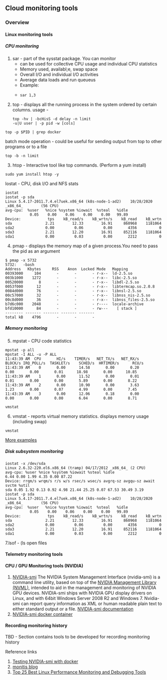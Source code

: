 ## Cloud monitoring tools

### Overview 

#### Linux monitoring tools 
##### CPU monitoring 
1. sar - part of the sysstat package. You can monitor
   * can be used for collective CPU usage and individual CPU statistics
   * Memory used, availabl;e, swap space 
   * Overall I/O and individual I/O activities
   * Average data loads and run queueus
   * Example: 
   * <pre><code>sar 1,3</code></pre>
2. top - displays all the running process in the system ordered by certain columns. 
usage - <pre><code>top -hv | -bcHisS -d delay -n limit -u|U user | -p pid -w [cols]</code></pre>
<pre><code>top -p $PID | grep docker</code></pre>
batch mode operation - could be useful for sending output from top to other programs or to a file
<pre><code>top -b -n limit</code></pre>
3. htop - Interactive tool like top commands. (Perform a yum install) 
<pre><code>sudo yum install htop -y</code></pre>
Iostat - CPU, disk I/O and NFS stats 
<pre><code>iostat
iostat -p sda
Linux 5.4.17-2011.7.4.el7uek.x86_64 (k8s-node-1-ad2)    10/28/2020      _x86_64_        (56 CPU)
avg-cpu:  %user   %nice %system %iowait  %steal   %idle
           0.05    0.00    0.06    0.00    0.00   99.89
Device:            tps    kB_read/s    kB_wrtn/s    kB_read    kB_wrtn
sda               2.21        12.33        16.91     860968    1181064
sda2              0.00         0.06         0.00       4356          0
sda3              2.21        12.20        16.91     852116    1181064
sda1              0.00         0.03         0.00       2212          0</code></pre>
4. pmap - displays the memory map of a given process.You need to pass the pid as an argument
<pre><code>$ pmap -x 5732
5732:   -bash
Address   Kbytes     RSS    Anon  Locked Mode   Mapping
00393000     104       -       -       - r-x--  ld-2.5.so
003b1000    1272       -       -       - r-x--  libc-2.5.so
00520000       8       -       -       - r-x--  libdl-2.5.so
0053f000      12       -       -       - r-x--  libtermcap.so.2.0.8
0084d000      76       -       -       - r-x--  libnsl-2.5.so
00c57000      32       -       -       - r-x--  libnss_nis-2.5.so
00c8d000      36       -       -       - r-x--  libnss_files-2.5.so
b7d6c000    2048       -       -       - r----  locale-archive
bfd10000      84       -       -       - rw---    [ stack ]
-------- ------- ------- ------- -------
total kB    4796       -       -       -</code></pre>
##### Memory monitoring 
5. mpstat - CPU code statistics
<pre><code>mpstat -p all
mpstat -I ALL -u -P ALL
11:43:39 AM  CPU       HI/s    TIMER/s   NET_TX/s   NET_RX/s    BLOCK/s IRQ_POLL/s  TASKLET/s    SCHED/s  HRTIMER/s      RCU/s
11:43:39 AM    0       0.00      14.58       0.00       0.20       0.00       0.00       0.01      18.98       0.00      10.85
11:43:39 AM    1       0.00      11.52       0.00       0.01       0.01       0.00       0.00       5.89       0.00       8.22
11:43:39 AM    2       0.00      10.90       0.00       3.63       1.23       0.00       0.07       4.99       0.00       7.45
11:43:39 AM    3       0.00      12.06       0.18       0.00       0.00       0.00       0.00       6.04       0.00       8.71</code></pre></code></pre>
<pre><code>vmstat</code></pre> 
6. vmstat - reports virtual memory statistics. displays memory usage (including swap)
<pre><code>vmstat</code></pre>
[More examples](https://www.thegeekstuff.com/2011/07/iostat-vmstat-mpstat-examples/)

##### Disk subsystem monitoring 
<pre><code>iostat -x /dev/sda
Linux 2.6.32-220.el6.x86_64 (tramp) 04/17/2012 _x86_64_ (2 CPU)
avg-cpu: %user %nice %system %iowait %steal %idle
6.44 0.00 1.99 4.35 0.00 87.22
Device: rrqm/s wrqm/s r/s w/s rsec/s wsec/s avgrq-sz avgqu-sz await svctm %util
sda 0.05 1.92 0.13 0.92 4.98 21.44 25.25 0.07 67.53 30.49 3.19
iostat -p sda
Linux 5.4.17-2011.7.4.el7uek.x86_64 (k8s-node-1-ad2)    10/28/2020      _x86_64_        (56 CPU)
avg-cpu:  %user   %nice %system %iowait  %steal   %idle
           0.05    0.00    0.06    0.00    0.00   99.89
Device:            tps    kB_read/s    kB_wrtn/s    kB_read    kB_wrtn
sda               2.21        12.33        16.91     860968    1181064
sda2              0.00         0.06         0.00       4356          0
sda3              2.21        12.20        16.91     852116    1181064
sda1              0.00         0.03         0.00       2212          0</code></pre>
7.lsof - (ls open files

#### Telemetry monitoring tools 

#### CPU / GPU Monitoring tools (NVIDIA)
1. [NVIDIA-smi](https://developer.nvidia.com/nvidia-system-management-interface) 
The NVIDIA System Management Interface (nvidia-smi) is a command line utility, based on top of the [NVIDIA Management Library (NVML)](https://developer.nvidia.com/nvidia-management-library-nvml), intended to aid in the management and monitoring of NVIDIA GPU devices.
NVIDIA-smi ships with NVIDIA GPU display drivers on Linux, and with 64bit Windows Server 2008 R2 and Windows 7. Nvidia-smi can report query information as XML or human readable plain text to either standard output or a file. 
[NVIDIA-smi documentation](http://developer.download.nvidia.com/compute/DCGM/docs/nvidia-smi-367.38.pdf)
2. [NVIDIA-smi docker container]()

#### Recording monitoring history 
TBD - Section contains tools to be developed for recording monitoring history

Reference links
1. [Testing NVIDIA-smi with docker](https://learning.oreilly.com/library/view/generative-adversarial-networks/9781789139907/66f7aba5-465e-4958-a2c6-55319edf12c1.xhtml) 
2. [monitis blog](https://www.monitis.com/blog/key-linux-performance-metrics/)
3. [Top 25 Best Linux Performance Monitoring and Debugging Tools](https://www.thegeekstuff.com/2011/12/linux-performance-monitoring-tools/)
